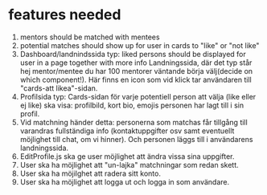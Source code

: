 # features needed 
1. mentors should be matched with mentees
2. potential matches should show up for user in cards to "like" or "not like"
3. Dashboard/landnindssida typ: liked persons should be displayed for user in a page together with more info Landningssida, där det typ står hej mentor/mentee du har 100 mentorer väntande börja välj(decide on which component!). Här finns en icon som vid klick tar användaren till "cards-att likea"-sidan. 
4. Profilsida typ: Cards-sidan för varje potentiell person att välja (like eller ej like) ska visa: profilbild, kort bio, emojis personen har lagt till i sin profil. 
5. Vid matchning händer detta: personerna som matchas får tillgång till varandras fullständiga info (kontaktuppgifter osv samt eventuellt möjlighet till chat, om vi hinner). Och personen läggs till i användarens landningssida. 
6. EditProfile.js ska ge user möjlighet att ändra vissa sina uppgifter.  
7. User ska ha möjlighet att "un-lajka" matchningar som redan skett. 
8. User ska ha möjilghet att radera sitt konto. 
9. User ska ha möjlighet att logga ut och logga in som användare. 